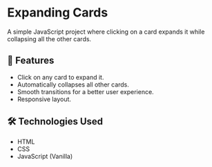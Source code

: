 # Expanding Cards

A simple JavaScript project where clicking on a card expands it while collapsing all the other cards.

## 🚀 Features

- Click on any card to expand it.
- Automatically collapses all other cards.
- Smooth transitions for a better user experience.
- Responsive layout.

## 🛠️ Technologies Used

- HTML
- CSS
- JavaScript (Vanilla)
